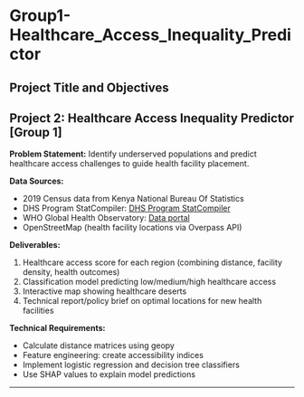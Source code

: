 # Group1-Healthcare_Access_Inequality_Predictor
## Project Title and Objectives
## Project 2: Healthcare Access Inequality Predictor [Group 1]

**Problem Statement:** Identify underserved populations and predict healthcare access challenges to guide health facility placement.

**Data Sources:**
- 2019 Census data from Kenya National Bureau Of Statistics
- DHS Program StatCompiler: [DHS Program StatCompiler](https://www.statcompiler.com/)
- WHO Global Health Observatory: [Data portal](https://www.who.int/data)
- OpenStreetMap (health facility locations via Overpass API)

**Deliverables:**
1. Healthcare access score for each region (combining distance, facility density, health outcomes)
2. Classification model predicting low/medium/high healthcare access
3. Interactive map showing healthcare deserts
4. Technical report/policy brief on optimal locations for new health facilities

**Technical Requirements:**
- Calculate distance matrices using geopy
- Feature engineering: create accessibility indices
- Implement logistic regression and decision tree classifiers
- Use SHAP values to explain model predictions

---
